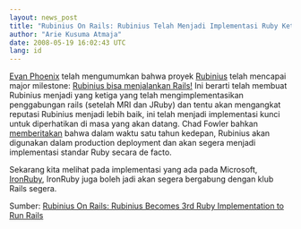 ```yaml
---
layout: news_post
title: "Rubinius On Rails: Rubinius Telah Menjadi Implementasi Ruby Ketiga yang Menjalankan Rails"
author: "Arie Kusuma Atmaja"
date: 2008-05-19 16:02:43 UTC
lang: id
---
```


[Evan Phoenix][1] telah mengumumkan bahwa proyek [Rubinius][2] telah
mencapai major milestone: [Rubinius bisa menjalankan Rails!][3] Ini
berarti telah membuat Rubinius menjadi yang ketiga yang telah
mengimplementasikan penggabungan rails (setelah MRI dan JRuby) dan tentu
akan mengangkat reputasi Rubinius menjadi lebih baik, ini telah menjadi
implementasi kunci untuk diperhatikan di masa yang akan datang. Chad
Fowler bahkan [memberitakan][4] bahwa dalam waktu satu tahun kedepan,
Rubinius akan digunakan dalam production deployment dan akan segera
menjadi implementasi standar Ruby secara de facto.

Sekarang kita melihat pada implementasi yang ada pada Microsoft,
[IronRuby][5], IronRuby juga boleh jadi akan segera bergabung dengan
klub Rails segera.

Sumber: [Rubinius On Rails: Rubinius Becomes 3rd Ruby Implementation to
Run Rails][6]



[1]: http://twitter.com/evanphx 
[2]: http://rubini.us/ 
[3]: http://blog.fallingsnow.net/2008/05/17/rails-on-rubinius/ 
[4]: http://www.chadfowler.com/2008/5/17/ruby-on-rails-on-rubinius 
[5]: http://www.ironruby.net/ 
[6]: http://www.rubyinside.com/rubinius-rails-897.html 
